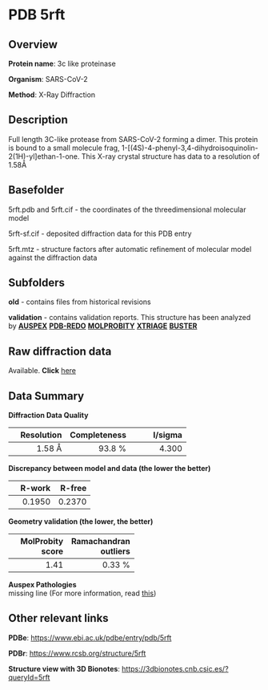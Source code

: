 # PDB 5rft

## Overview

**Protein name**: 3c like proteinase

**Organism**: SARS-CoV-2

**Method**: X-Ray Diffraction

## Description

Full length 3C-like protease from SARS-CoV-2 forming a dimer. This protein is bound to a small molecule frag, 1-[(4S)-4-phenyl-3,4-dihydroisoquinolin-2(1H)-yl]ethan-1-one. This X-ray crystal structure has data to a resolution of 1.58Å

## Basefolder

5rft.pdb and 5rft.cif - the coordinates of the threedimensional molecular model

5rft-sf.cif - deposited diffraction data for this PDB entry

5rft.mtz - structure factors after automatic refinement of molecular model against the diffraction data

## Subfolders



**old** - contains files from historical revisions

**validation** - contains validation reports. This structure has been analyzed by [**AUSPEX**](https://github.com/thorn-lab/coronavirus_structural_task_force/tree/master/pdb/3c_like_proteinase/SARS-CoV-2/5rft/validation/auspex) [**PDB-REDO**](https://github.com/thorn-lab/coronavirus_structural_task_force/tree/master/pdb/3c_like_proteinase/SARS-CoV-2/5rft/validation/pdb-redo) [**MOLPROBITY**](https://github.com/thorn-lab/coronavirus_structural_task_force/tree/master/pdb/3c_like_proteinase/SARS-CoV-2/5rft/validation/molprobity) [**XTRIAGE**](https://github.com/thorn-lab/coronavirus_structural_task_force/blob/master/pdb/3c_like_proteinase/SARS-CoV-2/5rft/validation/Xtriage_output.log) [**BUSTER**](https://www.globalphasing.com/buster/wiki/index.cgi?Covid19Pdb5RFT) 



## Raw diffraction data

Available. **Click** [here](https://zenodo.org/record/3731517) 

## Data Summary
**Diffraction Data Quality**

|   | Resolution | Completeness| I/sigma |
|---|-------------:|----------------:|--------------:|
|   |1.58 Å|93.8  %|<img width=50/>4.300|

**Discrepancy between model and data (the lower the better)**

|   | **R-work**| **R-free**   
|---|-------------:|----------------:|           
||  0.1950|  0.2370|

**Geometry validation (the lower, the better)**

|   |**MolProbity<br>score**| **Ramachandran<br>outliers** 
|---|-------------:|----------------:|
||  1.41|  0.33 %|

**Auspex Pathologies**<br> missing line (For more information, read [this](https://github.com/thorn-lab/coronavirus_structural_task_force/blob/master/pdb/3c_like_proteinase/SARS-CoV-2/5rft/validation/auspex/5rft_auspex_comments.txt))

 



## Other relevant links 
**PDBe**:  https://www.ebi.ac.uk/pdbe/entry/pdb/5rft
 
**PDBr**: https://www.rcsb.org/structure/5rft 

**Structure view with 3D Bionotes**: https://3dbionotes.cnb.csic.es/?queryId=5rft

